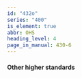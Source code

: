 ```yaml
---
id: "432o"
series: "400"
is_element: true
abbr: OHS
heading_level: 4
page_in_manual: 430-6
---
```


#### Other higher standards